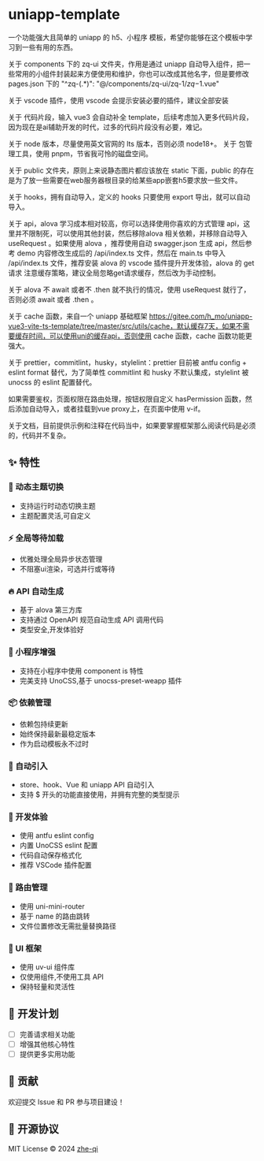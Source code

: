# uniapp-template

一个功能强大且简单的 uniapp 的 h5、小程序 模板，希望你能够在这个模板中学习到一些有用的东西。

关于 components 下的 zq-ui 文件夹，作用是通过 uniapp 自动导入组件，把一些常用的小组件封装起来方便使用和维护，你也可以改成其他名字，但是要修改 pages.json 下的 "^zq-(.\*)": "@/components/zq-ui/zq-$1/zq-$1.vue"

关于 vscode 插件，使用 vscode 会提示安装必要的插件，建议全部安装

关于 代码片段，输入 vue3 会自动补全 template，后续考虑加入更多代码片段，因为现在是ai辅助开发的时代，过多的代码片段没有必要，难记。

关于 node 版本，尽量使用英文官网的 lts 版本，否则必须 node18+。
关于 包管理工具，使用 pnpm，节省我可怜的磁盘空间。

关于 public 文件夹，原则上来说静态图片都应该放在 static 下面，public 的存在是为了放一些需要在web服务器根目录的给某些app嵌套h5要求放一些文件。

关于 hooks，拥有自动导入，定义的 hooks 只要使用 export 导出，就可以自动导入。

关于 api，alova 学习成本相对较高，你可以选择使用你喜欢的方式管理 api，这里并不限制死，可以使用其他封装，然后移除alova 相关依赖，并移除自动导入 useRequest 。如果使用 alova ，推荐使用自动 swagger.json 生成 api，然后参考 demo 内容修改生成后的 /api/index.ts 文件，然后在 main.ts 中导入 /api/index.ts 文件，推荐安装 alova 的 vscode 插件提升开发体验，alova 的 get 请求 注意缓存策略，建议全局忽略get请求缓存，然后改为手动控制。

关于 alova 不 await 或者不 .then 就不执行的情况，使用 useRequest 就行了，否则必须 await 或者 .then 。

关于 cache 函数，来自一个 uniapp 基础框架 https://gitee.com/h_mo/uniapp-vue3-vite-ts-template/tree/master/src/utils/cache，默认缓存7天，如果不需要缓存时间，可以使用uni的缓存api，否则使用 cache 函数，cache 函数功能更强大。

关于 prettier，commitlint，husky，stylelint：prettier 目前被 antfu config + eslint format 替代，为了简单性 commitlint 和 husky 不默认集成，stylelint 被 unocss 的 eslint 配置替代。

如果需要鉴权，页面权限在路由处理，按钮权限自定义 hasPermission 函数，然后添加自动导入，或者挂载到vue proxy上，在页面中使用 v-if。

关于文档，目前提供示例和注释在代码当中，如果要掌握框架那么阅读代码是必须的，代码并不复杂。

## ✨ 特性

### 🎨 动态主题切换

- 支持运行时动态切换主题
- 主题配置灵活,可自定义

### ⚡️ 全局等待加载

- 优雅处理全局异步状态管理
- 不阻塞ui渲染，可选并行或等待

### 🔥 API 自动生成

- 基于 alova 第三方库
- 支持通过 OpenAPI 规范自动生成 API 调用代码
- 类型安全,开发体验好

### 🎉 小程序增强

- 支持在小程序中使用 component is 特性
- 完美支持 UnoCSS,基于 unocss-preset-weapp 插件

### 📦 依赖管理

- 依赖包持续更新
- 始终保持最新最稳定版本
- 作为启动模板永不过时

### 🚀 自动引入

- store、hook、Vue 和 uniapp API 自动引入
- 支持 $ 开头的功能直接使用，并拥有完整的类型提示

### 🔧 开发体验

- 使用 antfu eslint config
- 内置 UnoCSS eslint 配置
- 代码自动保存格式化
- 推荐 VSCode 插件配置

### 📱 路由管理

- 使用 uni-mini-router
- 基于 name 的路由跳转
- 文件位置修改无需批量替换路径

### 🎈 UI 框架

- 使用 uv-ui 组件库
- 仅使用组件,不使用工具 API
- 保持轻量和灵活性

## 🚧 开发计划

- [ ] 完善请求相关功能
- [ ] 增强其他核心特性
- [ ] 提供更多实用功能

## 🤝 贡献

欢迎提交 Issue 和 PR 参与项目建设！

## 📄 开源协议

MIT License © 2024 [zhe-qi](https://github.com/zhe-qi)
